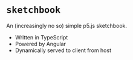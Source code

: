 # `sketchbook`

An (increasingly no so) simple p5.js sketchbook.

- Written in TypeScript
- Powered by Angular
- Dynamically served to client from host
